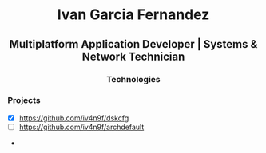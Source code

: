 <h1 align="center"> Ivan Garcia Fernandez </h1>
<h2 align="center"> Multiplatform Application Developer | Systems & Network Technician </h2>


<h3 align="center"> Technologies </h3>


<h3 aligh="center"> Projects </h3>

- [x] https://github.com/iv4n9f/dskcfg
- [ ] https://github.com/iv4n9f/archdefault
-

